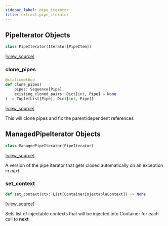 ```yaml
---
sidebar_label: pipe_iterator
title: extract.pipe_iterator
---
```


## PipeIterator Objects

```python
class PipeIterator(Iterator[PipeItem])
```

[[view_source]](https://github.com/dlt-hub/dlt/blob/f0690715274590fc4cacf1165e3661aaa7af1c15/dlt/extract/pipe_iterator.py#L47)

### clone\_pipes

```python
@staticmethod
def clone_pipes(
    pipes: Sequence[Pipe],
    existing_cloned_pairs: Dict[int, Pipe] = None
) -> Tuple[List[Pipe], Dict[int, Pipe]]
```

[[view_source]](https://github.com/dlt-hub/dlt/blob/f0690715274590fc4cacf1165e3661aaa7af1c15/dlt/extract/pipe_iterator.py#L331)

This will clone pipes and fix the parent/dependent references

## ManagedPipeIterator Objects

```python
class ManagedPipeIterator(PipeIterator)
```

[[view_source]](https://github.com/dlt-hub/dlt/blob/f0690715274590fc4cacf1165e3661aaa7af1c15/dlt/extract/pipe_iterator.py#L361)

A version of the pipe iterator that gets closed automatically on an exception in _next_

### set\_context

```python
def set_context(ctx: List[ContainerInjectableContext]) -> None
```

[[view_source]](https://github.com/dlt-hub/dlt/blob/f0690715274590fc4cacf1165e3661aaa7af1c15/dlt/extract/pipe_iterator.py#L367)

Sets list of injectable contexts that will be injected into Container for each call to __next__

